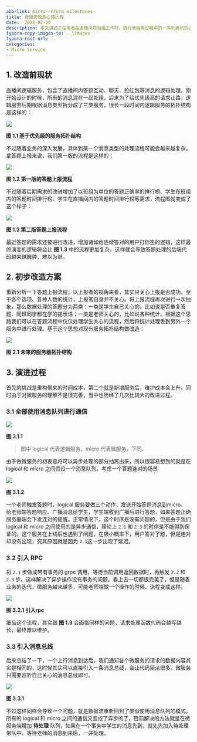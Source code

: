 ```yaml
---
abbrlink: micro-reform-milestones
title: 微服务改造心路历程
date:  2022-02-20
description: 本文讲述了在笔者在直播间项目组工作时，践行微服务过程中的一系列趟坑的心路历程。
typora-copy-images-to: ..\images
typora-root-url: ..
categories:
- Micro Service
---
```


## 1. 改造前现状

直播间逻辑服务，包含了直播间内答题互动、聊天、抢红包等消息的逻辑处理。刚开始设计的时候，所有的消息混在一起处理，后来为了给优先级高的请求让路，逻辑服务后期根据消息类型拆分成了三类服务，很长一段时间内逻辑服务的拓扑结构是这样的：

![](images/current_service_cell.png)

**图 1.1 基于优先级的服务拓扑结构**

不过随着业务的深入发展，具体到某一个消息类型的处理流程可能会越来越复杂。拿答题上报来说，我们第一版的流程是这样的：

![](images/answer_report_flow1.png)

**图 1.2 第一版的答题上报流程**

不过随着后期需求的改进增加了以班组为单位的答题正确率的排行榜、学生在班组内的答题时间排行榜、学生在直播间内的答题时间排行榜等需求，流程图就变成了这个样子：

![](images/answer_report_flow2.png)

**图 1.3 第二版答题上报流程**

最近答题的需求还要进行改进，增加诸如给连续答对的用户打标签的逻辑，这样最终演变的逻辑将会比 **图 1.3** 中的流程更加复杂，这样就会导致答题处理的后端代码越来越臃肿，难以为继。

## 2. 初步改造方案

重新分析一下答题上报流程，以上报者的视角来看，其实只关心上报是否成功，至于各个选项、各种人数的统计，上报者自身并不关心。将上报流程再次进行一次抽象，那么数据处理的答题分为两类：一类是学生自己关心的，比如说是否重复答题、同班同学都在学的提示语；一类是老师关心的，比如说各种统计。根据这个思路我们可以在答题流程中仅仅处理学生关心的流程，然后将统计处理丢到另外一个服务中进行处理。基于这个思想对现有服务拓扑结构做改造：

![](images/future_service_cell.png)

**图 2.1 未来的服务器拓扑结构**

## 3. 演进过程

首先的挑战是重构带来的时间成本，第二个就是新增服务后，维护成本会上升。同时由于对微服务的理解不是很完善，当中也历经了几次比较大的改进过程。

### 3.1 全部使用消息队列进行通信

![](images/all_kafka.png)

**图 3.1.1**

> 图中 logical 代表逻辑服务，micro 代表微服务，下同。

由于做微服务的初衷是将可以异步处理的部分抽离出来，所以很容易想到的就是在 logical 和 micro 之间假设一个消息队列。考虑一个答题连对的场景

![](images/right_continue_flow.png)

**图 3.1.2**

一个老师触发答题时，logical 服务要做三个动作，发送开始答题消息到micro、给老师端答题响应、广播消息给学生，学生端收到广播后进行答题，如果答题正确服务器端会下发连对的提醒。正常情况下，这个时序是没有问题的，但是由于我们 logical 和 micro 之间使用的是异步通信，理论上 `2.1` 和 `2.3` 的时序是不能得到保证的。这个服务在上线后也遇到了问题，在极小概率下，用户答对了题，但是连对却没有出现，究其原因就是因为 `2.1`这一步出现了延迟。

### 3.2 引入 RPC

将 `2.1` 步做成带有事务的 grpc 调用，等待当前调用返回数据时，再触发 `2.2` 和 `2.3` 步。这样解决了异步操作没有事务的问题。看上去一切都很完美了，但是随着业务的迭代，微服务越来越多，可能老师端做一个操作的时候，流程变成这样。

![](images/add_rpc.png)

**图 3.2.1 引入rpc**

细品这个流程，其实跟 **图 1.3** 会面临同样的问题，请求处理函数代码会越写越长，最终难以维护。

### 3.3 引入消息总线

后来总结了一下，一个上行消息到达后，我们通知各个微服务的请求的数据内容其实是相同的，这时候其实可以直接引入一条消息总线，会让代码简洁很多。微服务只需要监听自己关心的消息总线即可。

![](images/add_event_bus.png)

**图 3.3.1**

不过这样同样会导致一个问题，就是数据流重新回到了类似使用消息队列的模式，所有的 logical 和 micro 之间的通信又变成了异步的了。目前解决的方法就是在微服务端增加 **待处理** 队列，如果在一个事务中学生的消息先到，就先先加入待处理带队中，等待老师的消息到来后，一并处理。





